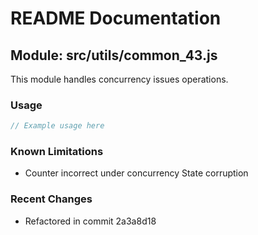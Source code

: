 # README Documentation

## Module: src/utils/common_43.js

This module handles concurrency issues operations.

### Usage

```javascript
// Example usage here
```

### Known Limitations

- Counter incorrect under concurrency State corruption

### Recent Changes

- Refactored in commit 2a3a8d18
